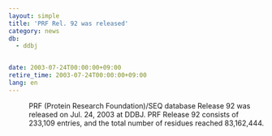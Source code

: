 ```yaml
---
layout: simple
title: 'PRF Rel. 92 was released'
category: news
db:
  - ddbj


date: 2003-07-24T00:00:00+09:00
retire_time: 2003-07-24T00:00:00+09:00
lang: en
---
```


<dd>PRF (Protein Research Foundation)/SEQ database Release 92 was released on Jul. 24, 2003 at DDBJ. PRF Release 92 consists of 233,109 entries, and the total number of residues reached 83,162,444.</dd>
